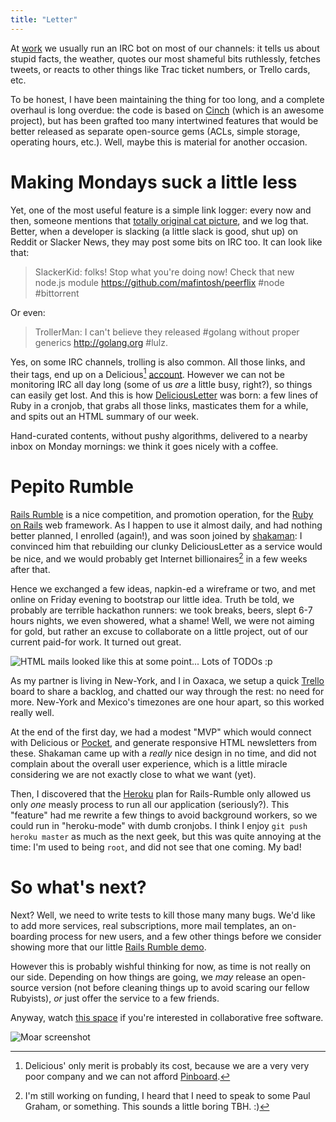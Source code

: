 ```yaml
---
title: "Letter"
---
```


At [work] we usually run an IRC bot on most of our channels: it tells us about
stupid facts, the weather, quotes our most shameful bits ruthlessly, fetches
tweets, or reacts to other things like Trac ticket numbers, or Trello cards,
etc.

To be honest, I have been maintaining the thing for too long, and a complete
overhaul is long overdue: the code is based on [Cinch] (which is an awesome
project), but has been grafted too many intertwined features that would be
better released as separate open-source gems (ACLs, simple storage, operating
hours, etc.). Well, maybe this is material for another occasion.


# Making Mondays suck a little less

Yet, one of the most useful feature is a simple link logger: every now and
then, someone mentions that [totally original cat picture][cat], and we log
that. Better, when a developer is slacking (a little slack is good, shut up) on
Reddit or Slacker News, they may post some bits on IRC too. It can look like
that:

> SlackerKid: folks! Stop what you're doing now! Check that new node.js module
> https://github.com/mafintosh/peerflix #node #bittorrent

Or even:

> TrollerMan: I can't believe they released #golang without proper generics
> http://golang.org #lulz.

Yes, on some IRC channels, trolling is also common. All those links, and their
tags, end up on a Delicious[^1] [account][delicious]. However we can not be
monitoring IRC all day long (some of us *are* a little busy, right?), so things
can easily get lost. And this is how [DeliciousLetter] was born: a few lines of
Ruby in a cronjob, that grabs all those links, masticates them for a while, and
spits out an HTML summary of our week.

Hand-curated contents, without pushy algorithms, delivered to a nearby inbox on
Monday mornings: we think it goes nicely with a coffee.


# Pepito Rumble

[Rails Rumble] is a nice competition, and promotion operation, for the [Ruby on
Rails][rails] web framework. As I happen to use it almost daily, and had
nothing better planned, I enrolled (again!), and was soon joined by [shakaman]:
I convinced him that rebuilding our clunky DeliciousLetter as a service would
be nice, and we would probably get Internet billionaires[^2] in a few weeks
after that.

Hence we exchanged a few ideas, napkin-ed a wireframe or two, and met online on
Friday evening to bootstrap our little idea. Truth be told, we probably are
terrible hackathon runners: we took breaks, beers, slept 6-7 hours nights, we
even showered, what a shame! Well, we were not aiming for gold, but rather an
excuse to collaborate on a little project, out of our current paid-for work. It
turned out great.

![HTML mails looked like this at some point... Lots of TODOs :p](http://static.cyprio.net/wtf/letter-screenshot.jpg)

As my partner is living in New-York, and I in Oaxaca, we setup a quick [Trello]
board to share a backlog, and chatted our way through the rest: no need for
more. New-York and Mexico's timezones are one hour apart, so this worked really
well.

At the end of the first day, we had a modest "MVP" which would connect with
Delicious or [Pocket], and generate responsive HTML newsletters from these.
Shakaman came up with a *really* nice design in no time, and did not complain
about the overall user experience, which is a little miracle considering we are
not exactly close to what we want (yet).

Then, I discovered that the [Heroku] plan for Rails-Rumble only allowed us only
*one* measly process to run all our application (seriously?). This "feature"
had me rewrite a few things to avoid background workers, so we could run in
"heroku-mode" with dumb cronjobs. I think I enjoy `git push heroku master` as
much as the next geek, but this was quite annoying at the time: I'm used to
being `root`, and did not see that one coming. My bad!


# So what's next?

Next? Well, we need to write tests to kill those many many bugs. We'd like to
add more services, real subscriptions, more mail templates, an on-boarding
process for new users, and a few other things before we consider showing more
that our little [Rails Rumble demo][demo].

However this is probably wishful thinking for now, as time is not really on our
side. Depending on how things are going, we *may* release an open-source
version (not before cleaning things up to avoid scaring our fellow Rubyists),
*or* just offer the service to a few friends.

Anyway, watch [this space][lespepitos] if you're interested in collaborative
free software.

![Moar screenshot](http://static.cyprio.net/wtf/letter-home.jpg)


[^1]: Delicious' only merit is probably its cost, because we are a very very
poor company and we can not afford [Pinboard].
[^2]: I'm still working on funding, I heard that I need to speak to some Paul
Graham, or something. This sounds a little boring TBH. :)


[work]: http://af83.com/
[Cinch]: https://github.com/cinchrb/cinch
[Delicious]: http://delicious.com/irc
[Pinboard]: https://pinboard.in/
[DeliciousLetter]: https://github.com/shakaman/DeliciousLetter
[shakaman]: https://github.com/shakaman
[Rails Rumble]: https://railsrumble.com
[rails]: http://rubyonrails.org/
[Pocket]: http://getpocket.com/
[Trello]: https://trello.com/
[Heroku]: http://heroku.com/
[demo]: http://pepitos.r14.railsrumble.com
[lespepitos]: https://github.com/LesPepitos
[cat]: http://imgur.com/gallery/fQQ2ZUp
